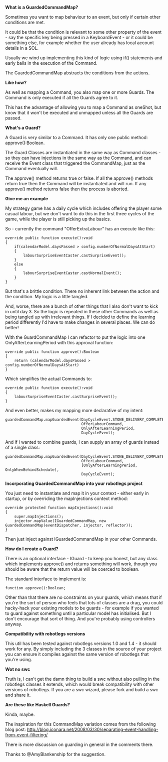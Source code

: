 **What is a GuardedCommandMap?**

Sometimes you want to map behaviour to an event, but only if certain other conditions are met.

It could be that the condition is relevant to some other property of the event - say the specific key being pressed in a KeyboardEvent - or it could be something else, for example whether the user already has local account details in a SOL.

Usually we wind up implementing this kind of logic using if() statements and early bails in the execution of the Command.

The GuardedCommandMap abstracts the conditions from the actions.

**Like how?**

As well as mapping a Command, you also map one or more Guards. The Command is only executed if all the Guards agree to it.

This has the advantage of allowing you to map a Command as oneShot, but know that it won't be executed and unmapped unless all the Guards are passed.

**What's a Guard?**

A Guard is very similar to a Command. It has only one public method: approve():Boolean.

The Guard Classes are instantiated in the same way as Command classes - so they can have injections in the same way as the Command, and can receive the Event class that triggered the CommandMap, just as the Command eventually will.

The approve() method returns true or false. If all the approve() methods return true then the Command will be instantiated and will run. If any approve() method returns false then the process is aborted.      

**Give me an example**

My strategy game has a daily cycle which includes offering the player some casual labour, but we don't want to do this in the first three cycles of the game, while the player is still picking up the basics.

So - currently the command "OfferExtraLabour" has an execute like this:

	override public function execute():void 
	{
		if(calendarModel.daysPassed > config.numberOfNormalDaysAtStart)
		{
			labourSurpriseEventCaster.castSurpriseEvent();
		}
		else
		{
			labourSurpriseEventCaster.castNormalEvent();
		}
	}
	
But that's a brittle condition. There no inherent link between the action and the condition. My logic is a little tangled.

And, worse, there are a bunch of other things that I also don't want to kick in until day 3. So the logic is repeated in these other Commands as well as being tangled up with irrelevant things. If I decided to define the learning period differently I'd have to make changes in several places. We can do better!

With the GuardCommandMap I can refactor to put the logic into one OnlyAfterLearningPeriod with this approval function:

	override public function approve():Boolean 
	{
		return (calendarModel.daysPassed > config.numberOfNormalDaysAtStart)
	}
	
Which simplifies the actual Commands to:

    override public function execute():void 
	{
		labourSurpriseEventCaster.castSurpriseEvent();
	}    

And even better, makes my mapping more declarative of my intent:

	guardedCommandMap.mapGuardedEvent(DayCycleEvent.STONE_DELIVERY_COMPLETE, 
									  OfferLabourCommand, 
									  OnlyAfterLearningPeriod, 
									  DayCycleEvent);

And if I wanted to combine guards, I can supply an array of guards instead of a single class:

	guardedCommandMap.mapGuardedEvent(DayCycleEvent.STONE_DELIVERY_COMPLETE, 
									  OfferLabourCommand,
									  [OnlyAfterLearningPeriod, OnlyWhenBehindSchedule], 
									  DayCycleEvent);


**Incorporating GuardedCommandMap into your robotlegs project** 

You just need to instantiate and map it in your context - either early in startup, or by overriding the mapInjections context method:

	override protected function mapInjections():void
	{
		super.mapInjections();
		injector.mapValue(IGuardedCommandMap, new GuardedCommandMap(eventDispatcher, injector, reflector));
	}

Then just inject against IGuardedCommandMap in your other Commands.    

**How do I create a Guard?**

There is an optional interface - IGuard - to keep you honest, but any class which implements approve() and returns something will work, though you should be aware that the return value will be coerced to boolean.

The standard interface to implement is:

	function approve():Boolean;      
	
Other than that there are no constraints on your guards, which means that if you're the sort of person who feels that lots of classes are a drag, you could hacky-hack your existing models to be guards - for example if you wanted to guard against something until a particular model has initialised. But I don't encourage that sort of thing. And you're probably using controllers anyway.


**Compatibility with robotlegs versions**

This util has been tested against robotlegs versions 1.0 and 1.4 - it should work for any. By simply including the 3 classes in the source of your project you can ensure it compiles against the same version of robotlegs that you're using.                  


**Wot no swc** 

Truth is, I can't get the damn thing to build a swc without also pulling in the robotlegs classes it extends, which would break compatibility with other versions of robotlegs. If you are a swc wizard, please fork and build a swc and share it.

**Are these like Haskell Guards?**

Kinda, maybe.

The inspiration for this CommandMap variation comes from the following blog post: http://blog.iconara.net/2008/03/30/separating-event-handling-from-event-filtering/

There is more discussion on guarding in general in the comments there.

Thanks to @AmyBlankenship for the suggestion.